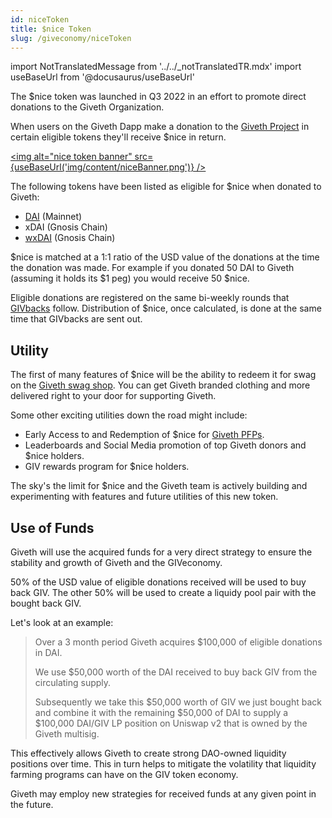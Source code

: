```yaml
---
id: niceToken
title: $nice Token
slug: /giveconomy/niceToken
---
```

import NotTranslatedMessage from '../../_notTranslatedTR.mdx'
import useBaseUrl from '@docusaurus/useBaseUrl'


<NotTranslatedMessage />


The $nice token was launched in Q3 2022 in an effort to promote direct donations to the Giveth Organization.

When users on the Giveth Dapp make a donation to the [Giveth Project](https://giveth.io/project/the-giveth-community-of-makers) in certain eligible tokens they'll receive $nice in return.

<a href="https://giveth.io/project/the-giveth-community-of-makers"><img alt="nice token banner"  src={useBaseUrl('img/content/niceBanner.png')} /></a>


The following tokens have been listed as eligible for $nice when donated to Giveth:

- [DAI](https://etherscan.io/token/0x6b175474e89094c44da98b954eedeac495271d0f) (Mainnet)
- xDAI (Gnosis Chain)
- [wxDAI](https://www.blockscout.com/xdai/mainnet/token/0xe91D153E0b41518A2Ce8Dd3D7944Fa863463a97d/token-transfers) (Gnosis Chain)

$nice is matched at a 1:1 ratio of the USD value of the donations at the time the donation was made. For example if you donated 50 DAI to Giveth (assuming it holds its $1 peg) you would receive 50 $nice.

Eligible donations are registered on the same bi-weekly rounds that [GIVbacks](https://docs.giveth.io/giveconomy/givbacks/) follow. Distribution of $nice, once calculated, is done at the same time that GIVbacks are sent out.

## Utility

The first of many features of $nice will be the ability to redeem it for swag on the [Giveth swag shop](https://swag.giveth.io/). You can get Giveth branded clothing and more delivered right to your door for supporting Giveth.

Some other exciting utilities down the road might include:
- Early Access to and Redemption of $nice for [Giveth PFPs](https://forum.giveth.io/t/the-givers-pfp-collection-initial-sketches/656/5).
- Leaderboards and Social Media promotion of top Giveth donors and $nice holders.
- GIV rewards program for $nice holders.

The sky's the limit for $nice and the Giveth team is actively building and experimenting with features and future utilities of this new token.

## Use of Funds

Giveth will use the acquired funds for a very direct strategy to ensure the stability and growth of Giveth and the GIVeconomy. 

50% of the USD value of eligible donations received will be used to buy back GIV. The other 50% will be used to create a liquidy pool pair with the bought back GIV.

Let's look at an example:
> Over a 3 month period Giveth acquires $100,000 of eligible donations in DAI.
> 
> We use $50,000 worth of the DAI received to buy back GIV from the circulating supply.
> 
> Subsequently we take this $50,000 worth of GIV we just bought back and combine it with the remaining $50,000 of DAI to supply a $100,000 DAI/GIV LP position on Uniswap v2 that is owned by the Giveth multisig.

This effectively allows Giveth to create strong DAO-owned liquidity positions over time. This in turn helps to mitigate the volatility that liquidity farming programs can have on the GIV token economy.

Giveth may employ new strategies for received funds at any given point in the future.

